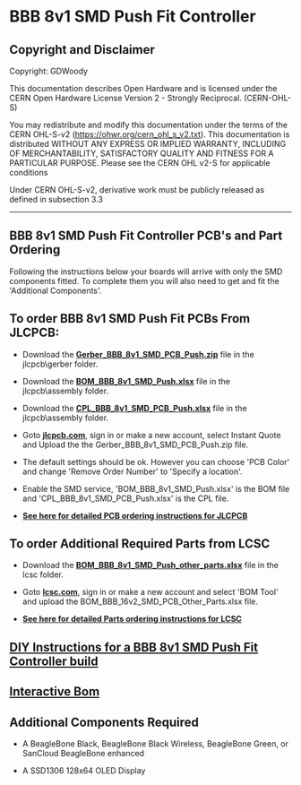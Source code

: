 # BBB 8v1 SMD Push Fit Controller

## Copyright and Disclaimer
Copyright: GDWoody

This documentation describes Open Hardware and is licensed under the CERN Open Hardware License Version 2 - Strongly Reciprocal. (CERN-OHL-S)

You may redistribute and modify this documentation under the terms of the CERN OHL-S-v2 (https://ohwr.org/cern_ohl_s_v2.txt). This documentation is distributed WITHOUT ANY EXPRESS OR IMPLIED WARRANTY, INCLUDING OF MERCHANTABILITY, SATISFACTORY QUALITY AND FITNESS FOR A PARTICULAR PURPOSE. Please see the CERN OHL v2-S for applicable conditions

Under CERN OHL-S-v2, derivative work must be publicly released as defined in subsection 3.3

---
## BBB 8v1 SMD Push Fit Controller PCB's and Part Ordering
Following the instructions below your boards will arrive with only the SMD components fitted. To complete them you will also need to get and fit the 'Additional Components'.  


## To order BBB 8v1 SMD Push Fit PCBs From JLCPCB:

* Download the  [**Gerber_BBB_8v1_SMD_PCB_Push.zip**](https://github.com/GDWoody/Pixel-Controllers/blob/main/bbb_8_push/jlcpcb/gerber/Gerber_BBB_8v1_SMD_PCB_Push.zip) file in the jlcpcb\gerber folder.

* Download the  [**BOM_BBB_8v1_SMD_Push.xlsx**](https://github.com/GDWoody/Pixel-Controllers/blob/main/bbb_8_push/jlcpcb/assembly/BOM_BBB_8v1_SMD_Push.xlsx) file in the jlcpcb\assembly folder.

* Download the  [**CPL_BBB_8v1_SMD_PCB_Push.xlsx**](https://github.com/GDWoody/Pixel-Controllers/blob/main/bbb_8_push/jlcpcb/assembly/CPL_BBB_8v1_SMD_PCB_Push.xlsx) file in the jlcpcb\assembly folder.

*  Goto [**jlcpcb.com**](https://jlcpcb.com), sign in or make a new account, select Instant Quote and Upload the the Gerber_BBB_8v1_SMD_PCB_Push.zip file.

* The default settings should be ok. However you can choose 'PCB Color' and change 'Remove Order Number' to 'Specify a location'.

* Enable the SMD service, 'BOM_BBB_8v1_SMD_Push.xlsx' is the BOM file and 'CPL_BBB_8v1_SMD_PCB_Push.xlsx' is the CPL file.

* [**See here for detailed PCB ordering instructions for JLCPCB**](https://github.com/GDWoody/Pixel-Controllers/blob/main/JLC_PCB.md)


## To order Additional Required Parts from LCSC

* Download the [**BOM_BBB_8v1_SMD_Push_other_parts.xlsx**](https://github.com/GDWoody/Pixel-Controllers/blob/main/bbb_8_push/lcsc/BOM_BBB_8v1_SMD_Push_other_parts.xlsx) file in the lcsc folder.

* Goto [**lcsc.com**](https://lcsc.com), sign in or make a new account and select 'BOM Tool' and upload the BOM_BBB_16v2_SMD_PCB_Other_Parts.xlsx file.

* [**See here for detailed Parts ordering instructions for LCSC**](https://github.com/GDWoody/Pixel-Controllers/blob/main/LCSC.md)


## [**DIY Instructions for a BBB 8v1 SMD Push Fit Controller build**](https://github.com/GDWoody/Pixel-Controllers/blob/main/bbb_16/BBB_8v1_DIY.md)


## [**Interactive Bom**](https://gdwoody.github.io/bbb_8_push/BOM_BBB_8v1_SMD_push_ibom.html)




## Additional Components Required

* A BeagleBone Black, BeagleBone Black Wireless, BeagleBone Green, or SanCloud BeagleBone enhanced 

* A SSD1306 128x64 OLED Display
